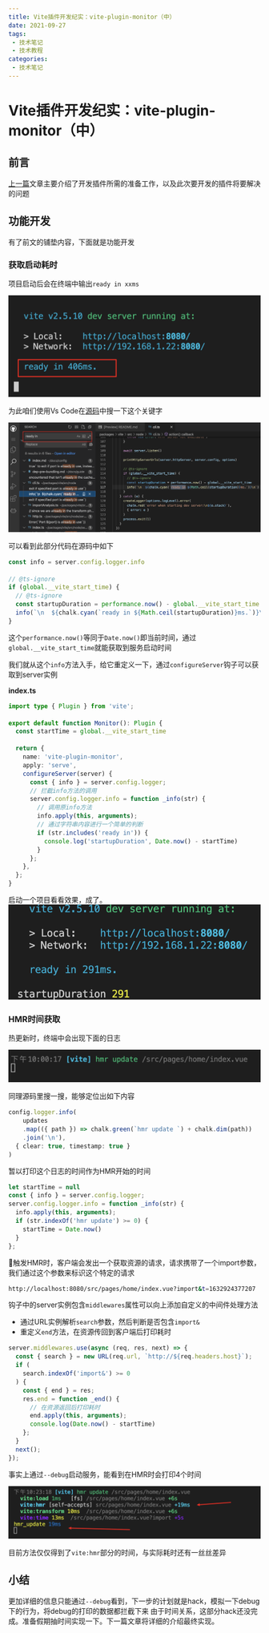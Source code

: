 ```yaml
---
title: Vite插件开发纪实：vite-plugin-monitor（中）
date: 2021-09-27
tags:
 - 技术笔记
 - 技术教程
categories:
 - 技术笔记
---
```

# Vite插件开发纪实：vite-plugin-monitor（中）

## 前言
[上一篇](./vite-plugin-monitor1.md)文章主要介绍了开发插件所需的准备工作，以及此次要开发的插件将要解决的问题

## 功能开发
有了前文的铺垫内容，下面就是功能开发

### 获取启动耗时
项目启动后会在终端中输出`ready in xxms`

![图片](./vite-plugin-monitor2/MTYzMjkyMjIxNzI0Nw==632922217247.png?s1=https%3A//img.cdn.sugarat.top/mdImg/MTYzMjkyMjIxNzI0Nw%3D%3D632922217247)

为此咱们使用Vs Code在[源码](https://github1s.com/vitejs/vite)中搜一下这个关键字

![图片](./vite-plugin-monitor2/MTYzMjkyMjU5MDI2Mg==632922590262.png?s1=https%3A//img.cdn.sugarat.top/mdImg/MTYzMjkyMjU5MDI2Mg%3D%3D632922590262)

可以看到此部分代码在源码中如下

```ts
const info = server.config.logger.info

// @ts-ignore
if (global.__vite_start_time) {
  // @ts-ignore
  const startupDuration = performance.now() - global.__vite_start_time
  info(`\n  ${chalk.cyan(`ready in ${Math.ceil(startupDuration)}ms.`)}\n`)
}
```
这个`performance.now()`等同于`Date.now()`即当前时间，通过`global.__vite_start_time`就能获取到服务启动时间

我们就从这个`info`方法入手，给它重定义一下，通过`configureServer`钩子可以获取到server实例

**index.ts**
```ts
import type { Plugin } from 'vite';

export default function Monitor(): Plugin {
  const startTime = global.__vite_start_time

  return {
    name: 'vite-plugin-monitor',
    apply: 'serve',
    configureServer(server) {
      const { info } = server.config.logger;
      // 拦截info方法的调用
      server.config.logger.info = function _info(str) {
        // 调用原info方法
        info.apply(this, arguments);
        // 通过字符串内容进行一个简单的判断
        if (str.includes('ready in')) {
          console.log('startupDuration', Date.now() - startTime)
        }
      };
    },
  };
}
```

启动一个项目看看效果，成了。
![图片](./vite-plugin-monitor2/MTYzMjkyMzY1MjAzMg==632923652032.png?s1=https%3A//img.cdn.sugarat.top/mdImg/MTYzMjkyMzY1MjAzMg%3D%3D632923652032)


### HMR时间获取
热更新时，终端中会出现下面的日志

![图片](./vite-plugin-monitor2/MTYzMjkyNDA0MzU2OQ==632924043569.png?s1=https%3A//img.cdn.sugarat.top/mdImg/MTYzMjkyNDA0MzU2OQ%3D%3D632924043569)

同理源码里搜一搜，能够定位出如下内容
```ts
config.logger.info(
    updates
    .map(({ path }) => chalk.green(`hmr update `) + chalk.dim(path))
    .join('\n'),
  { clear: true, timestamp: true }
)
```
暂以打印这个日志的时间作为HMR开始的时间

```ts
let startTime = null
const { info } = server.config.logger;
server.config.logger.info = function _info(str) {
  info.apply(this, arguments);
  if (str.indexOf('hmr update') >= 0) {
    startTime = Date.now()
  }
};
```


触发HMR时，客户端会发出一个获取资源的请求，请求携带了一个import参数，我们通过这个参数来标识这个特定的请求
```sh
http://localhost:8080/src/pages/home/index.vue?import&t=1632924377207
```
钩子中的server实例包含`middlewares`属性可以向上添加自定义的中间件处理方法
* 通过URL实例解析`search`参数，然后判断是否包含`import&`
* 重定义`end`方法，在资源传回到客户端后打印耗时

```ts
server.middlewares.use(async (req, res, next) => {
  const { search } = new URL(req.url, `http://${req.headers.host}`);
  if (
    search.indexOf('import&') >= 0
  ) {
    const { end } = res;
    res.end = function _end() {
      // 在资源返回后打印耗时
      end.apply(this, arguments);
      console.log(Date.now() - startTime)
    };
  }
  next();
});
```

事实上通过`--debug`启动服务，能看到在HMR时会打印4个时间

![图片](./vite-plugin-monitor2/MTYzMjkyNTQzMzEwNw==632925433107.png?s1=https%3A//img.cdn.sugarat.top/mdImg/MTYzMjkyNTQzMzEwNw%3D%3D632925433107)

目前方法仅仅得到了`vite:hmr`部分的时间，与实际耗时还有一丝丝差异

## 小结
更加详细的信息只能通过`--debug`看到，下一步的计划就是hack，模拟一下debug下的行为，将debug的打印的数据都拦截下来
由于时间关系，这部分hack还没完成。准备假期抽时间实现一下。下一篇文章将详细的介绍最终实现。

